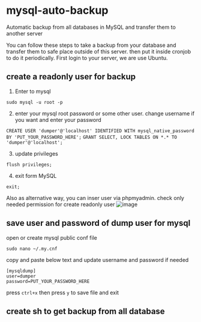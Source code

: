# mysql-auto-backup
Automatic backup from all databases in MySQL and transfer them to another server

You can follow these steps to take a backup from your database and transfer them to safe place outside of this server. then put it inside cronjob to do it periodically.
First login to your server, we are use Ubuntu.

## create a readonly user for backup
1. Enter to mysql

```sudo mysql -u root -p```

2. enter your mysql root password or some other user. change username if you want and enter your password

```CREATE USER 'dumper'@'localhost' IDENTIFIED WITH mysql_native_password BY 'PUT_YOUR_PASSWORD_HERE';```
```GRANT SELECT, LOCK TABLES ON *.* TO 'dumper'@'localhost';```

3. update privileges

```flush privileges;```

4. exit form MySQL

```exit;```


Also as alternative way, you can inser user via phpmyadmin. check only needed permission for create readonly user
![image](https://user-images.githubusercontent.com/8861284/111922973-79fb6200-8aba-11eb-98cb-d9fd7674b29a.png)


## save user and password of dump user for mysql

open or create mysql public conf file

```sudo nano ~/.my.cnf```

copy and paste below text and update username and password if needed

```
[mysqldump]
user=dumper
password=PUT_YOUR_PASSWORD_HERE
```
press `ctrl+x` then press `y` to save file and exit

## create sh to get backup from all database


